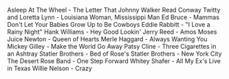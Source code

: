 Asleep At The Wheel - The Letter That Johnny Walker Read
Conway Twitty and Loretta Lynn - Louisiana Woman, Mississippi Man
Ed Bruce - Mammas Don't Let Your Babies Grow Up to Be Cowboys
Eddie Rabbitt - "I Love a Rainy Night"
Hank Williams - Hey Good Lookin'
Jerry Reed - Amos Moses
Juice Newton - Queen of Hearts
Merle Haggard - Always Wanting You
Mickey Gilley - Make the World Go Away
Patsy Cline - Three Cigarettes in an Ashtray
Statler Brothers - Bed of Rose's
Statler Brothers - New York City
The Desert Rose Band - One Step Forward
Whitey Shafer - All My Ex's Live in Texas
Willie Nelson - Crazy